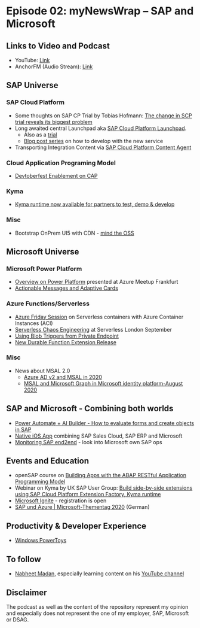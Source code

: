 # Episode 02: myNewsWrap – SAP and Microsoft 

## Links to Video and Podcast
* YouTube: [Link](https://youtu.be/YqmkUm3cjP8)
* AnchorFM (Audio Stream): [Link](https://anchor.fm/christian-lechner/episodes/myNewsWrap--SAP-and-Microsoft-Episode-02-ejffd8)

## SAP Universe
### SAP Cloud Platform
* Some thoughts on SAP CP Trial by Tobias Hofmann: [The change in SCP trial reveals its biggest problem](https://www.itsfullofstars.de/2020/09/the-change-in-scp-trial-reveals-its-biggest-problem/)
* Long awaited central Launchpad aka [SAP Cloud Platform Launchpad](https://blogs.sap.com/2020/09/02/boost-user-productivity-and-simplify-access-to-business-apps-with-sap-cloud-platform-launchpad/). 
    * Also as a [trial](https://blogs.sap.com/2020/09/08/start-your-free-trial-for-sap-cloud-platform-launchpad/)
    * [Blog post series](https://blogs.sap.com/2020/09/11/building-a-central-launchpad-using-sap-cloud-platform-launchpad-service-developing-html5-apps/) on how to develop with the new service 
* Transporting Integration Content via [SAP Cloud Platform Content Agent](https://blogs.sap.com/2020/08/30/introducing-sap-cloud-platform-content-agent-enhanced-transport-capabilities-for-sap-cloud-platform-integration-suite-content/)

### Cloud Application Programing Model
* [Devtoberfest Enablement on CAP](https://www.youtube.com/playlist?list=PL6RpkC85SLQBFi4SK77b2y4EwlXMVG0XJ)

### Kyma
* [Kyma runtime now available for partners to test, demo & develop](https://blogs.sap.com/2020/09/11/kyma-runtime-now-available-for-partners-to-test-demo-develop/)

### Misc
* Bootstrap OnPrem UI5 with CDN - [mind the OSS](https://twitter.com/christian_punz/status/1301466005093396480?s=20)

## Microsoft Universe
### Microsoft Power Platform
* [Overview on Power Platform](https://youtu.be/XjQH29z6M3M) presented at Azure Meetup Frankfurt
* [Actionable Messages and Adaptive Cards](https://www.linkedin.com/posts/tomaszposzytek_actionablemessages-adaptivecards-outlook-activity-6706825765842956288-XQSI/)

### Azure Functions/Serverless
* [Azure Friday Session](https://youtu.be/7G_oDLON7Us) on Serverless containers with Azure Container Instances (ACI)
* [Serverless Chaos Engineering](https://youtu.be/FDSb4vMhhyw?t=1466) at Serverless London September 
* [Using Blob Triggers from Private Endpoint](https://carlos.mendible.com/2020/05/18/azure-functions-use-blob-trigger-with-private-endpoint/)
* [New Durable Function Extension Release](https://github.com/Azure/azure-functions-durable-extension/releases/tag/v2.3.0) 

### Misc
* News about MSAL 2.0
    * [Azure AD v2 and MSAL in 2020](https://joonasw.net/view/azure-ad-v2-and-msal-in-2020)
    * [MSAL and Microsoft Graph in Microsoft identity platform-August 2020](https://youtu.be/7PQnOmqr8Fw)

## SAP and Microsoft - Combining both worlds
* [Power Automate + AI Builder - How to evaluate forms and create objects in SAP](https://youtu.be/PP3lyOCJwzY)
* [Native iOS App](https://www.linkedin.com/posts/andrerussell1_microsoft-henkel-ios-activity-6706376868637102080-Db1U/) combining SAP Sales Cloud, SAP ERP and Microsoft
* [Monitoring SAP end2end](https://www.microsoft.com/en-us/itshowcase/monitoring-sap-end-to-end-on-azure) - look into Microsoft own SAP ops

## Events and Education
* openSAP course on [Building Apps with the ABAP RESTful Application Programming Model](https://open.sap.com/courses/cp13)
* Webinar on Kyma by UK SAP User Group: [Build side-by-side extensions using SAP Cloud Platform Extension Factory, Kyma runtime](https://www.sapusers.org/events/2772/build-side-by-side-extensions-using-sap-cloud-platform-extension-factory-kyma-runtime) 
* [Microsoft Ignite](https://myignite.microsoft.com/home) - registration is open
* [SAP und Azure | Microsoft-Thementag 2020](https://it-onlinemagazin.de/sap-und-azure-microsoft-thementag-2020-it-onlinekonferenz/) (German)

## Productivity & Developer Experience
* [Windows PowerToys](https://build5nines.com/install-windows-powertoys/)

## To follow
* [Nabheet Madan](https://people.sap.com/nabheetscn), especially learning content on his [YouTube channel](https://www.youtube.com/NabheetMadan) 

## Disclaimer
The podcast as well as the content of the repository represent my opinion and especially does not represent the one of my employer, SAP, Microsoft or DSAG. 